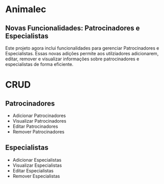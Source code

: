 # Animalec

## Novas Funcionalidades: Patrocinadores e Especialistas
Este projeto agora inclui funcionalidades para gerenciar Patrocinadores e Especialistas. Essas novas adições permite aos utilziadores adicionarem, editar, remover e visualizar informações sobre patrocinadores e especialistas de forma eficiente.

# CRUD

## Patrocinadores
  - Adicionar Patrocinadores
  - Visualizar Patrocinadores
  - Editar Patrocinadores
  - Remover Patrocinadores

## Especialistas
  - Adicionar Especialistas
  - Visualizar Especialistas
  - Editar Especialistas
  - Remover Especialistas

